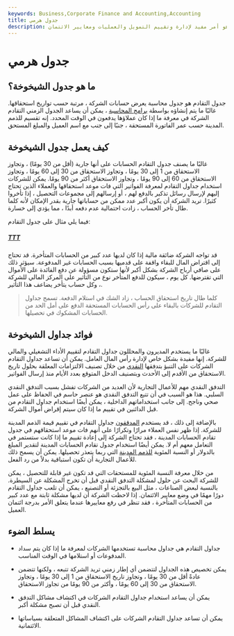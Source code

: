 ```yaml
---
keywords: Business,Corporate Finance and Accounting,Accounting
title: جدول هرمي
description: يصنف جدول التقادم الأصول والخصوم حسب التاريخ (أو العمر) ، وهو أمر مفيد لإدارة وتقييم التمويل والعمليات ومعايير الائتمان.
---
```


# جدول هرمي
## ما هو جدول الشيخوخة؟

جدول التقادم هو جدول محاسبة يعرض حسابات الشركة ، مرتبة حسب تواريخ استحقاقها. غالبًا ما يتم إنشاؤه بواسطة [برامج المحاسبة](/accounting-software) ، يمكن أن يساعد الجدول الزمني التقادم الشركة في معرفة ما إذا كان عملاؤها يدفعون في الوقت المحدد. إنه تقسيم للذمم المدينة حسب عمر الفاتورة المستحقة ، جنبًا إلى جنب مع اسم العميل والمبلغ المستحق.

## كيف يعمل جدول الشيخوخة

غالبًا ما يصنف جدول التقادم الحسابات على أنها جارية (أقل من 30 يومًا) ، وتجاوز الاستحقاق من 1 إلى 30 يومًا ، وتجاوز الاستحقاق من 30 إلى 60 يومًا ، وتجاوز الاستحقاق من 60 إلى 90 يومًا ، وتجاوز الاستحقاق أكثر من 90 يومًا. يمكن للشركات استخدام جداول التقادم لمعرفة الفواتير التي فات موعد استحقاقها والعملاء الذين تحتاج إليهم لإرسال رسائل تذكير بالدفع لهم ، أو إرسالهم إلى مجموعات التحصيل ، إذا تأخروا كثيرًا. تريد الشركة أن يكون أكبر عدد ممكن من حساباتها جارية بقدر الإمكان لأنه كلما طال تأخر الحساب ، زادت احتمالية عدم دفعه أبدًا ، مما يؤدي إلى خسارة.

فيما يلي مثال على جدول التقادم:

<h5> <a href=""> TTT </a> </h5>

قد تواجه الشركة ضائقة مالية إذا كان لديها عدد كبير من الحسابات المتأخرة. قد تحتاج إلى اقتراض المال للبقاء واقفة على قدميها بسبب الحسابات غير المدفوعة. سيؤثر ذلك على صافي أرباح الشركة بشكل أكبر لأنها ستكون مسؤولة عن دفع الفائدة على الأموال التي تقترضها. كل يوم ، سيكون للدفع المتأخر نوع من التأثير على المركز المالي للشركة ، وكل حساب يتأخر يضاعف هذا التأثير.

> كلما طال تاريخ استحقاق الحساب ، زاد الشك في استلام الدفعة. تسمح جداول التقادم للشركات بالبقاء على رأس الحسابات المستحقة الدفع على أمل الحد من الحسابات المشكوك في تحصيلها.

>

## فوائد جداول الشيخوخة

غالبًا ما يستخدم المديرون والمحللون جداول التقادم لتقييم الأداء التشغيلي والمالي للشركة. إنها مفيدة بشكل خاص لإدارة رأس المال العامل. يمكن أن تساعد جداول التقادم الشركات على التنبؤ بتدفقها [النقدي](/cashflow) من خلال تصنيف الالتزامات المعلقة بحلول تاريخ الاستحقاق من الأقدم إلى الأحدث وبتصنيف الدخل المتوقع بعدد الأيام منذ إرسال الفواتير.

التدفق النقدي مهم للأعمال التجارية لأن العديد من الشركات تفشل بسبب التدفق النقدي السلبي. هذا هو السبب في أن تتبع التدفق النقدي هو عنصر حاسم في الحفاظ على عمل صحي وناجح. إلى جانب استخداماتهم الداخلية ، يمكن أيضًا استخدام جداول التقادم من قبل الدائنين في تقييم ما إذا كان سيتم إقراض أموال الشركة.

بالإضافة إلى ذلك ، قد يستخدم [المدققون](/auditor) جداول التقادم في تقييم قيمة الذمم المدينة للشركة. إذا ظهر نفس العملاء مرارًا وتكرارًا على أنهم فات موعد استحقاقهم في جدول تقادم الحسابات المدينة ، فقد تحتاج الشركة إلى إعادة تقييم ما إذا كانت ستستمر في التعامل معهم أم لا. يمكن أيضًا استخدام جدول تقادم الحسابات المدينة لتقدير المبلغ بالدولار أو النسبة المئوية [للذمم المدينة](/receivables) التي ربما يتعذر تحصيلها. يمكن أن يسمح ذلك للأعمال التجارية أن تكون استباقية بدلاً من رد الفعل.

من خلال معرفة النسبة المئوية للمستحقات التي قد تكون غير قابلة للتحصيل ، يمكن للشركة البحث عن حلول لمشكلة التدفق النقدي قبل أن تخرج المشكلة عن السيطرة. بالنسبة لبعض الصناعات ، مثل البيع بالتجزئة أو التصنيع ، يمكن أن تلعب جداول التقادم دورًا مهمًا في وضع معايير الائتمان. إذا لاحظت الشركة أن لديها مشكلة ثابتة مع عدد كبير من الحسابات المتأخرة ، فقد تنظر في رفع معاييرها عندما يتعلق الأمر بدرجة ائتمان العميل.

## يسلط الضوء

- جداول التقادم هي جداول محاسبة تستخدمها الشركات لمعرفة ما إذا كان يتم سداد المدفوعات أو استلامها في الوقت المناسب.

- يمكن تخصيص هذه الجداول لتتضمن أي إطار زمني تريد الشركة تتبعه ، ولكنها تتضمن عادةً أقل من 30 يومًا ، وتجاوز تاريخ الاستحقاق من 1 إلى 30 يومًا ، وتجاوز الاستحقاق من 30 إلى 60 يومًا ، وأكثر من 90 يومًا من تجاوز الاستحقاق.

- يمكن أن يساعد استخدام جداول التقادم الشركات في اكتشاف مشاكل التدفق النقدي قبل أن تصبح مشكلة أكبر.

- يمكن أن تساعد جداول التقادم الشركات على اكتشاف المشاكل المتعلقة بسياساتها الائتمانية.

